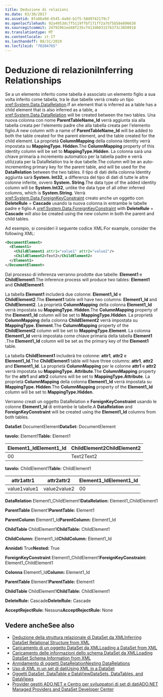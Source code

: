 ```yaml
---
title: Deduzione di relazioni
ms.date: 03/30/2017
ms.assetid: 8fa86a9d-6545-4a9d-b1f5-58d9742179c7
ms.openlocfilehash: 92a4953dc7f5119ffbf171ff2a7bf5b58e896638
ms.sourcegitcommit: 2d792961ed48f235cf413d6031576373c3050918
ms.translationtype: MT
ms.contentlocale: it-IT
ms.lasthandoff: 08/31/2019
ms.locfileid: "70204765"
---
```

# <a name="inferring-relationships"></a><span data-ttu-id="eab63-102">Deduzione di relazioni</span><span class="sxs-lookup"><span data-stu-id="eab63-102">Inferring Relationships</span></span>
<span data-ttu-id="eab63-103">Se a un elemento inferito come tabella è associato un elemento figlio a sua volta inferito come tabella, tra le due tabelle verrà creato un tipo <xref:System.Data.DataRelation>.</span><span class="sxs-lookup"><span data-stu-id="eab63-103">If an element that is inferred as a table has a child element that is also inferred as a table, a <xref:System.Data.DataRelation> will be created between the two tables.</span></span> <span data-ttu-id="eab63-104">Una nuova colonna con nome **ParentTableName_Id** verrà aggiunta sia alla tabella creata per l'elemento padre che alla tabella creata per l'elemento figlio.</span><span class="sxs-lookup"><span data-stu-id="eab63-104">A new column with a name of **ParentTableName_Id** will be added to both the table created for the parent element, and the table created for the child element.</span></span> <span data-ttu-id="eab63-105">La proprietà **ColumnMapping** della colonna Identity verrà impostata su **MappingType. Hidden**.</span><span class="sxs-lookup"><span data-stu-id="eab63-105">The **ColumnMapping** property of this identity column will be set to **MappingType.Hidden**.</span></span> <span data-ttu-id="eab63-106">La colonna sarà una chiave primaria a incremento automatico per la tabella padre e verrà utilizzata per la DataRelation tra le due tabelle.</span><span class="sxs-lookup"><span data-stu-id="eab63-106">The column will be an auto-incrementing primary key for the parent table, and will be used for the **DataRelation** between the two tables.</span></span> <span data-ttu-id="eab63-107">Il tipo di dati della colonna Identity aggiunta sarà **System. Int32**, a differenza del tipo di dati di tutte le altre colonne inferite, ovvero **System. String**.</span><span class="sxs-lookup"><span data-stu-id="eab63-107">The data type of the added identity column will be **System.Int32**, unlike the data type of all other inferred columns, which is **System.String**.</span></span> <span data-ttu-id="eab63-108">Verrà <xref:System.Data.ForeignKeyConstraint> creato anche un oggetto con **DeleteRule** = **Cascade** usando la nuova colonna in entrambe le tabelle padre e figlio.</span><span class="sxs-lookup"><span data-stu-id="eab63-108">A <xref:System.Data.ForeignKeyConstraint> with **DeleteRule** = **Cascade** will also be created using the new column in both the parent and child tables.</span></span>  
  
 <span data-ttu-id="eab63-109">Ad esempio, si consideri il seguente codice XML:</span><span class="sxs-lookup"><span data-stu-id="eab63-109">For example, consider the following XML:</span></span>  
  
```xml  
<DocumentElement>  
  <Element1>  
    <ChildElement1 attr1="value1" attr2="value2"/>  
    <ChildElement2>Text2</ChildElement2>  
  </Element1>  
</DocumentElement>  
```  
  
 <span data-ttu-id="eab63-110">Dal processo di inferenza verranno prodotte due tabelle: **Element1** e **ChildElement1**.</span><span class="sxs-lookup"><span data-stu-id="eab63-110">The inference process will produce two tables: **Element1** and **ChildElement1**.</span></span>  
  
 <span data-ttu-id="eab63-111">La tabella **Element1** includerà due colonne: **Element1_Id** e **ChildElement2**.</span><span class="sxs-lookup"><span data-stu-id="eab63-111">The **Element1** table will have two columns: **Element1_Id** and **ChildElement2**.</span></span> <span data-ttu-id="eab63-112">La proprietà **ColumnMapping** della colonna **Element1_Id** verrà impostata su **MappingType. Hidden**.</span><span class="sxs-lookup"><span data-stu-id="eab63-112">The **ColumnMapping** property of the **Element1_Id** column will be set to **MappingType.Hidden**.</span></span> <span data-ttu-id="eab63-113">La proprietà **ColumnMapping** della colonna **ChildElement2** verrà impostata su **MappingType. Element**.</span><span class="sxs-lookup"><span data-stu-id="eab63-113">The **ColumnMapping** property of the **ChildElement2** column will be set to **MappingType.Element**.</span></span> <span data-ttu-id="eab63-114">La colonna **Element1_Id** verrà impostata come chiave primaria della tabella **Element1** .</span><span class="sxs-lookup"><span data-stu-id="eab63-114">The **Element1_Id** column will be set as the primary key of the **Element1** table.</span></span>  
  
 <span data-ttu-id="eab63-115">La tabella **ChildElement1** includerà tre colonne: **attr1**, **attr2** e **Element1_Id**.</span><span class="sxs-lookup"><span data-stu-id="eab63-115">The **ChildElement1** table will have three columns: **attr1**, **attr2** and **Element1_Id**.</span></span> <span data-ttu-id="eab63-116">La proprietà **ColumnMapping** per le colonne **attr1** e **attr2** verrà impostata su **MappingType. Attribute**.</span><span class="sxs-lookup"><span data-stu-id="eab63-116">The **ColumnMapping** property for the **attr1** and **attr2** columns will be set to **MappingType.Attribute**.</span></span> <span data-ttu-id="eab63-117">La proprietà **ColumnMapping** della colonna **Element1_Id** verrà impostata su **MappingType. Hidden**.</span><span class="sxs-lookup"><span data-stu-id="eab63-117">The **ColumnMapping** property of the **Element1_Id** column will be set to **MappingType.Hidden**.</span></span>  
  
 <span data-ttu-id="eab63-118">Verranno creati un oggetto DataRelation e **ForeignKeyConstraint** usando le colonne **Element1_Id** di entrambe le tabelle.</span><span class="sxs-lookup"><span data-stu-id="eab63-118">A **DataRelation** and **ForeignKeyConstraint** will be created using the **Element1_Id** columns from both tables.</span></span>  
  
 <span data-ttu-id="eab63-119">**DataSet** DocumentElement</span><span class="sxs-lookup"><span data-stu-id="eab63-119">**DataSet:** DocumentElement</span></span>  
  
 <span data-ttu-id="eab63-120">**tavolo:** Element1</span><span class="sxs-lookup"><span data-stu-id="eab63-120">**Table:** Element1</span></span>  
  
|<span data-ttu-id="eab63-121">Element1_Id</span><span class="sxs-lookup"><span data-stu-id="eab63-121">Element1_Id</span></span>|<span data-ttu-id="eab63-122">ChildElement2</span><span class="sxs-lookup"><span data-stu-id="eab63-122">ChildElement2</span></span>|  
|------------------|-------------------|  
|<span data-ttu-id="eab63-123">0</span><span class="sxs-lookup"><span data-stu-id="eab63-123">0</span></span>|<span data-ttu-id="eab63-124">Text2</span><span class="sxs-lookup"><span data-stu-id="eab63-124">Text2</span></span>|  
  
 <span data-ttu-id="eab63-125">**tavolo:** ChildElement1</span><span class="sxs-lookup"><span data-stu-id="eab63-125">**Table:** ChildElement1</span></span>  
  
|<span data-ttu-id="eab63-126">attr1</span><span class="sxs-lookup"><span data-stu-id="eab63-126">attr1</span></span>|<span data-ttu-id="eab63-127">attr2</span><span class="sxs-lookup"><span data-stu-id="eab63-127">attr2</span></span>|<span data-ttu-id="eab63-128">Element1_Id</span><span class="sxs-lookup"><span data-stu-id="eab63-128">Element1_Id</span></span>|  
|-----------|-----------|------------------|  
|<span data-ttu-id="eab63-129">value1</span><span class="sxs-lookup"><span data-stu-id="eab63-129">value1</span></span>|<span data-ttu-id="eab63-130">value2</span><span class="sxs-lookup"><span data-stu-id="eab63-130">value2</span></span>|<span data-ttu-id="eab63-131">0</span><span class="sxs-lookup"><span data-stu-id="eab63-131">0</span></span>|  
  
 <span data-ttu-id="eab63-132">**DataRelation** Element1_ChildElement1</span><span class="sxs-lookup"><span data-stu-id="eab63-132">**DataRelation:** Element1_ChildElement1</span></span>  
  
 <span data-ttu-id="eab63-133">**ParentTable** Element1</span><span class="sxs-lookup"><span data-stu-id="eab63-133">**ParentTable:** Element1</span></span>  
  
 <span data-ttu-id="eab63-134">**ParentColumn** Element1_Id</span><span class="sxs-lookup"><span data-stu-id="eab63-134">**ParentColumn:** Element1_Id</span></span>  
  
 <span data-ttu-id="eab63-135">**ChildTable** ChildElement1</span><span class="sxs-lookup"><span data-stu-id="eab63-135">**ChildTable:** ChildElement1</span></span>  
  
 <span data-ttu-id="eab63-136">**ChildColumn:** Element1_Id</span><span class="sxs-lookup"><span data-stu-id="eab63-136">**ChildColumn:** Element1_Id</span></span>  
  
 <span data-ttu-id="eab63-137">**Annidati** True</span><span class="sxs-lookup"><span data-stu-id="eab63-137">**Nested:** True</span></span>  
  
 <span data-ttu-id="eab63-138">**ForeignKeyConstraint** Element1_ChildElement1</span><span class="sxs-lookup"><span data-stu-id="eab63-138">**ForeignKeyConstraint:** Element1_ChildElement1</span></span>  
  
 <span data-ttu-id="eab63-139">**Colonna** Element1_Id</span><span class="sxs-lookup"><span data-stu-id="eab63-139">**Column:** Element1_Id</span></span>  
  
 <span data-ttu-id="eab63-140">**ParentTable** Element1</span><span class="sxs-lookup"><span data-stu-id="eab63-140">**ParentTable:** Element1</span></span>  
  
 <span data-ttu-id="eab63-141">**ChildTable** ChildElement1</span><span class="sxs-lookup"><span data-stu-id="eab63-141">**ChildTable:** ChildElement1</span></span>  
  
 <span data-ttu-id="eab63-142">**DeleteRule:** Cascade</span><span class="sxs-lookup"><span data-stu-id="eab63-142">**DeleteRule:** Cascade</span></span>  
  
 <span data-ttu-id="eab63-143">**AcceptRejectRule:** Nessuna</span><span class="sxs-lookup"><span data-stu-id="eab63-143">**AcceptRejectRule:** None</span></span>  
  
## <a name="see-also"></a><span data-ttu-id="eab63-144">Vedere anche</span><span class="sxs-lookup"><span data-stu-id="eab63-144">See also</span></span>

- [<span data-ttu-id="eab63-145">Deduzione della struttura relazionale di DataSet da XML</span><span class="sxs-lookup"><span data-stu-id="eab63-145">Inferring DataSet Relational Structure from XML</span></span>](inferring-dataset-relational-structure-from-xml.md)
- [<span data-ttu-id="eab63-146">Caricamento di un oggetto DataSet da XML</span><span class="sxs-lookup"><span data-stu-id="eab63-146">Loading a DataSet from XML</span></span>](loading-a-dataset-from-xml.md)
- [<span data-ttu-id="eab63-147">Caricamento delle informazioni dello schema DataSet da XML</span><span class="sxs-lookup"><span data-stu-id="eab63-147">Loading DataSet Schema Information from XML</span></span>](loading-dataset-schema-information-from-xml.md)
- [<span data-ttu-id="eab63-148">Annidamento di oggetti DataRelation</span><span class="sxs-lookup"><span data-stu-id="eab63-148">Nesting DataRelations</span></span>](nesting-datarelations.md)
- [<span data-ttu-id="eab63-149">Uso di XML in un set di dati</span><span class="sxs-lookup"><span data-stu-id="eab63-149">Using XML in a DataSet</span></span>](using-xml-in-a-dataset.md)
- [<span data-ttu-id="eab63-150">Oggetti DataSet, DataTable e DataView</span><span class="sxs-lookup"><span data-stu-id="eab63-150">DataSets, DataTables, and DataViews</span></span>](index.md)
- [<span data-ttu-id="eab63-151">Provider gestiti ADO.NET e Centro per sviluppatori di set di dati</span><span class="sxs-lookup"><span data-stu-id="eab63-151">ADO.NET Managed Providers and DataSet Developer Center</span></span>](https://go.microsoft.com/fwlink/?LinkId=217917)

